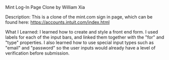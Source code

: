 Mint Log-In Page Clone by William Xia

Description: 
This is a clone of the mint.com sign in page, which can be found here:
https://accounts.intuit.com/index.html

What I Learned:
I learned how to create and style a front end form. I used labels for each of the input bars, and linked them together with the "for" and "type" properties. I also learned how to use special input types such as "email" and "password" so the user inputs would already have a level of verification before submission.

